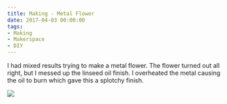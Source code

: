 ```yaml
---
title: Making - Metal Flower
date: 2017-04-03 00:00:00
tags:
- Making
- Makerspace
- DIY
---
```

I had mixed results trying to make a metal flower.  The flower turned out all right, but I messed up the linseed oil finish.  I overheated the metal causing the oil to burn which gave this a splotchy finish.

![](/images/MetalFlower.jpg)